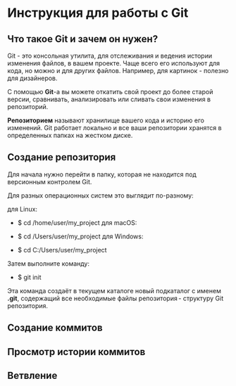 # Инструкция для работы с **Git**

## Что такое Git и зачем он нужен?
Git - это консольная утилита, для отслеживания и ведения истории изменения файлов, в вашем проекте. Чаще всего его используют для кода, но можно и для других файлов. Например, для картинок - полезно для дизайнеров.

С помощью **Git**-a вы можете откатить свой проект до более старой версии, сравнивать, анализировать или сливать свои изменения в репозиторий.

**Репозиторием** называют хранилище вашего кода и историю его изменений. Git работает локально и все ваши репозитории хранятся в определенных папках на жестком диске.

## Создание **репозитория**

Для начала нужно перейти в папку, которая не находится под версионным контролем Git. 

Для разных операционных систем это выглядит по-разному:

для Linux:

* $ cd /home/user/my_project
для macOS:

* $ cd /Users/user/my_project
для Windows:

* $ cd C:/Users/user/my_project

Затем выполните команду:

* $ git init

Эта команда создаёт в текущем каталоге новый подкаталог с именем **.git**, содержащий все необходимые файлы репозитория - структуру Git репозитория.

## Создание **коммитов** 



## Просмотр истории **коммитов**



## Ветвление

